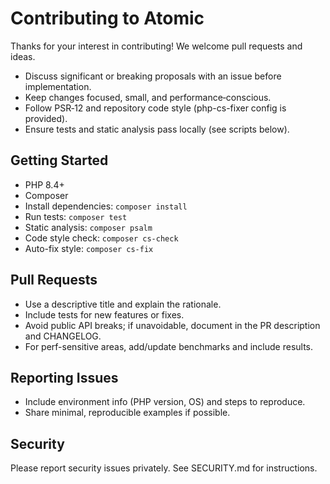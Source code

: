 # Contributing to Atomic

Thanks for your interest in contributing! We welcome pull requests and ideas.

- Discuss significant or breaking proposals with an issue before implementation.
- Keep changes focused, small, and performance‑conscious.
- Follow PSR‑12 and repository code style (php-cs-fixer config is provided).
- Ensure tests and static analysis pass locally (see scripts below).

## Getting Started

- PHP 8.4+
- Composer
- Install dependencies: `composer install`
- Run tests: `composer test`
- Static analysis: `composer psalm`
- Code style check: `composer cs-check`
- Auto-fix style: `composer cs-fix`

## Pull Requests

- Use a descriptive title and explain the rationale.
- Include tests for new features or fixes.
- Avoid public API breaks; if unavoidable, document in the PR description and CHANGELOG.
- For perf-sensitive areas, add/update benchmarks and include results.

## Reporting Issues

- Include environment info (PHP version, OS) and steps to reproduce.
- Share minimal, reproducible examples if possible.

## Security

Please report security issues privately. See SECURITY.md for instructions.

